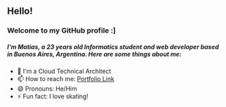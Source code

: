 ## Hello!
### Welcome to my GitHub profile :]
##### I'm Matias, a 23 years old Informatics student and web developer based in Buenos Aires, Argentina. Here are some things about me:

- 🌱 I'm a Cloud Technical Architect 
- 📫 How to reach me: [Portfolio Link](https://personal-portfolio-chi.vercel.app/)
- 😄 Pronouns: He/Him
- ⚡ Fun fact: I love skating!

